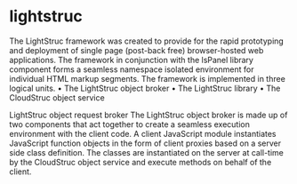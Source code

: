 # lightstruc
The LightStruc framework was created to provide for the rapid prototyping and deployment of single page (post-back free) browser-hosted web applications.  The framework in conjunction with the lsPanel library component forms a seamless namespace isolated environment for  individual HTML markup segments. The framework is implemented in three logical units.
  •	The LightStruc object broker
  •	The LightStruc  library
  •	The CloudStruc object service
  
LightStruc object request broker
The LightStruc object  broker is made up of two components that act together to create a seamless execution environment with the client code.  A client JavaScript module instantiates JavaScript function objects in the form of client proxies based on a server side class definition.  The classes are instantiated on the server at call-time by the CloudStruc object service and execute methods on behalf of the client.
